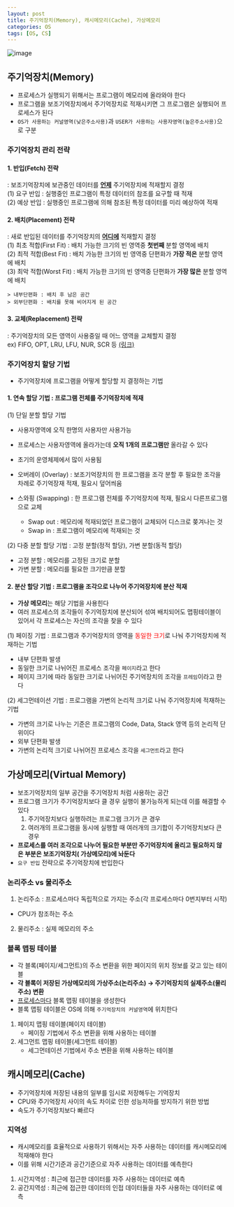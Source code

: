 ```yaml
---
layout: post
title: 주기억장치(Memory), 캐시메모리(Cache), 가상메모리
categories: OS
tags: [OS, CS]
---
```

![image](https://user-images.githubusercontent.com/48157259/143364687-2a78865d-22ff-4fb1-8d35-35569dad48cb.png)

## 주기억장치(Memory)
- 프로세스가 실행되기 위해서는 프로그램이 메모리에 올라와야 한다
- 프로그램을 보조기억장치에서 주기억장치로 적재시키면 그 프로그램은 실행되어 프로세스가 된다
- `OS가 사용하는 커널영역(낮은주소사용)`과 `USER가 사용하는 사용자영역(높은주소사용)`으로 구분 

### 주기억장치 관리 전략
#### 1. 반입(Fetch) 전략
: 보조기억장치에 보관중인 데이터를 **<u>언제</u>** 주기억장치에 적재할지 결정  
    (1) 요구 반입 : 실행중인 프로그램이 특정 데이터의 참조를 요구할 때 적재  
    (2) 예상 반입 : 실행중인 프로그램에 의해 참조된 특정 데이터를 미리 예상하여 적재

#### 2. 배치(Placement) 전략
: 새로 반입된 데이터를 주기억장치의 **<u>어디에</u>** 적재할지 결정  
    (1) 최초 적합(First Fit) : 배치 가능한 크기의 빈 영역중 **첫번째** 분할 영역에 배치  
    (2) 최적 적합(Best Fit) : 배치 가능한 크기의 빈 영역중 단편화가 **가장 적은** 분할 영역에 배치  
    (3) 최악 적합(Worst Fit) : 배치 가능한 크기의 빈 영역중 단편화가 **가장 많은** 분할 영역에 배치

    > 내부단편화 : 배치 후 남은 공간  
    > 외부단편화 : 배치를 못해 비어지게 된 공간

#### 3. 교체(Replacement) 전략
: 주기억장치의 모든 영역이 사용중일 때 어느 영역을 교체할지 결정  
ex) FIFO, OPT, LRU, LFU, NUR, SCR 등 [(링크)](https://europani.github.io/os/2021/04/02/005-page-replacement.html)



### 주기억장치 할당 기법
- 주기억장치에 프로그램을 어떻게 할당할 지 결정하는 기법

#### 1. 연속 할당 기법 : 프로그램 전체를 주기억장치에 적재

(1) 단일 분할 할당 기법
- 사용자영역에 오직 한명의 사용자만 사용가능
- 프로세스는 사용자영역에 올라가는데 **오직 1개의 프로그램만** 올라갈 수 있다
- 초기의 운영체제에서 많이 사용됨
  
- 오버레이 (Overlay) : 보조기억장치의 한 프로그램을 조각 분할 후 필요한 조각을 차례로 주기억장재 적재, 필요시 덮어씌움
- 스와핑 (Swapping) : 한 프로그램 전체를 주기억장치에 적재, 필요시 다른프로그램으로 교체
  - Swap out : 메모리에 적재되었던 프로그램이 교체되어 디스크로 쫒겨나는 것
  - Swap in : 프로그램이 메모리에 적재되는 것  

(2) 다중 분할 할당 기법 : 고정 분할(정적 할당), 가변 분할(동적 할당)
- 고정 분할 : 메모리를 고정된 크기로 분할
- 가변 분할 : 메모리를 필요한 크기만큼 분할


#### 2. 분산 할당 기법 : 프로그램을 조각으로 나누어 주기억장치에 분산 적재
- **가상 메모리**는 해당 기법을 사용힌다
- 여러 프로세스의 조각들이 주기억장치에 분산되어 섞여 배치되어도 맵핑테이블이 있어서 각 프로세스는 자신의 조각을 찾을 수 있다 

(1) 페이징 기법 : 프로그램과 주기억장치의 영역을 <span style="color:red">동일한 크기</span>로 나눠 주기억장치에 적재하는 기법 
- 내부 단편화 발생
- 동일한 크기로 나뉘어진 프로세스 조각을 `페이지`라고 한다
- 페이지 크기에 따라 동일한 크기로 나뉘어진 주기억장치의 조각을 `프레임`이라고 한다

(2) 세그먼테이션 기법 : 프로그램을 가변의 논리적 크기로 나눠 주기억장치에 적재하는 기법
- 가변의 크기로 나누는 기준은 프로그램의 Code, Data, Stack 영역 등의 논리적 단위이다
- 외부 단편화 발생
- 가변의 논리적 크기로 나뉘어진 프로세스 조각을 `세그먼트`라고 한다

## 가상메모리(Virtual Memory)
- 보조기억장치의 일부 공간을 주기억장치 처럼 사용하는 공간
- 프로그램 크기가 주기억장치보다 클 경우 실행이 불가능하게 되는데 이를 해결할 수 있다
  1. 주기억장치보다 실행하려는 프로그램 크기가 큰 경우
  2. 여러개의 프로그램을 동시에 실행할 때 여러개의 크기합이 주기억장치보다 큰 경우
- **프로세스를 여러 조각으로 나누어 필요한 부분만 주기억장치에 올리고 필요하지 않은 부분은 보조기억장치( 가상메모리)에 놔둔다**
- `요구 반입` 전략으로 주기억장치에 반입한다

### 논리주소 vs 물리주소
1. 논리주소 : 프로세스마다 독립적으로 가지는 주소(각 프로세스마다 0번지부터 시작)
  - CPU가 참조하는 주소
2. 물리주소 : 실제 메모리의 주소

### 블록 맵핑 테이블
- 각 블록(페이지/세그먼트)의 주소 변환을 위한 페이지의 위치 정보를 갖고 있는 테이블
- **각 블록이 저장된 가상메모리의 가상주소(논리주소) → 주기억장치의 실제주소(물리주소) 변환**
- <u>프로세스마다</u> 블록 맵핑 테이블을 생성한다
- 블록 맵핑 테이블은 OS에 의해 `주기억장치의 커널영역`에 위치한다

1. 페이지 맵핑 테이블(페이지 테이블)
   - 페이징 기법에서 주소 변환을 위해 사용하는 테이블
2. 세그먼트 맵핑 테이블(세그먼트 테이블)
   - 세그먼테이션 기법에서 주소 변환을 위해 사용하는 테이블



## 캐시메모리(Cache)
- 주기억장치에 저장된 내용의 일부를 임시로 저장해두는 기억장치
- CPU와 주기억장치 사이의 속도 차이로 인한 성능저하를 방지하기 위한 방법
- 속도가 주기억장치보다 빠르다

### 지역성
- 캐시메모리를 효율적으로 사용하기 위해서는 자주 사용하는 데이터를 캐시메모리에 적재해야 한다
- 이를 위해 시간기준과 공간기준으로 자주 사용하는 데이터를 예측한다

1. 시간지역성 : 최근에 접근한 데이터를 자주 사용하는 데이터로 예측
2. 공간지역성 : 최근에 접근한 데이터의 인접 데이터들을 자주 사용하는 데이터로 예측